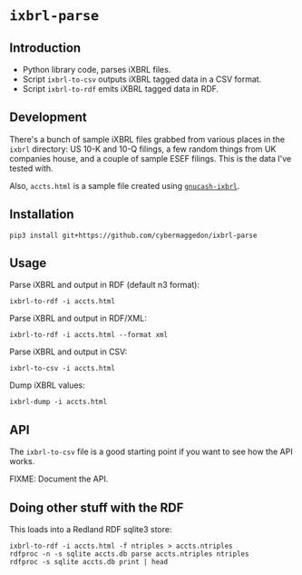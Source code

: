 
# `ixbrl-parse`

## Introduction

- Python library code, parses iXBRL files.
- Script `ixbrl-to-csv` outputs iXBRL tagged data in a CSV format.
- Script `ixbrl-to-rdf` emits iXBRL tagged data in RDF.

## Development

There's a bunch of sample iXBRL files grabbed from various places in
the `ixbrl` directory: US 10-K and 10-Q filings, a few random things
from UK companies house, and a couple of sample ESEF filings.  This is the
data I've tested with.

Also, `accts.html` is a sample file created using
[`gnucash-ixbrl`](https://github.com/cybermaggedon/gnucash-ixbrl).

## Installation

```
pip3 install git+https://github.com/cybermaggedon/ixbrl-parse
```

## Usage

Parse iXBRL and output in RDF (default n3 format):
```
ixbrl-to-rdf -i accts.html
```

Parse iXBRL and output in RDF/XML:
```
ixbrl-to-rdf -i accts.html --format xml
```

Parse iXBRL and output in CSV:
```
ixbrl-to-csv -i accts.html
```

Dump iXBRL values:
```
ixbrl-dump -i accts.html
```

## API

The `ixbrl-to-csv` file is a good starting point if you want to see how
the API works.

FIXME: Document the API.

## Doing other stuff with the RDF

This loads into a Redland RDF sqlite3 store:

```
ixbrl-to-rdf -i accts.html -f ntriples > accts.ntriples
rdfproc -n -s sqlite accts.db parse accts.ntriples ntriples
rdfproc -s sqlite accts.db print | head
```


